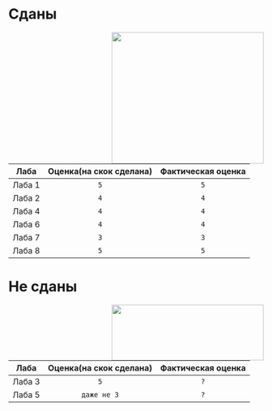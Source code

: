 # Сданы
<img class="sdan" align="right" width="300px" height="260px" src="https://steamuserimages-a.akamaihd.net/ugc/794233491556809313/8BC3334B5E7E6BBEBA2D001FFA111DDBC88422E9/"></img>

| Лаба          | Оценка(на скок сделана)| Фактическая оценка |
| ------------- |:----------------------:|:------------------:|
| Лаба 1        | `5`                    | `5`                |
| Лаба 2        | `4`                    | `4`                |
| Лаба 4        | `4`                    | `4`                |
| Лаба 6        | `4`                    | `4`                |
| Лаба 7        | `3`                    | `3`                |
| Лаба 8        | `5`                    | `5`                |


# Не сданы
<img class="nesdan" align="right" width="300px" height="110px" src="https://c.tenor.com/mVULdJJCae4AAAAC/zen-zenyatta.gif/"></img>

| Лаба          | Оценка(на скок сделана)| Фактическая оценка |
| ------------- |:----------------------:|:------------------:|
| Лаба 3        | `5`                    | `?`                |
| Лаба 5        | `даже не 3`            | `?`                |


